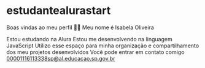 # estudantealurastart
Boas vindas ao meu perfil 💙💙
Meu nome é Isabela Oliveira 

Estou estudando na Alura
Estou me desenvolvendo na linguagem JavaScript
Utilizo esse espaço para minha organização e compartilhamento dos meu projetos desenvolvidos
Você pode entrar em contato comigo
00001116113338sp@al.educacao.sp.gov.br

